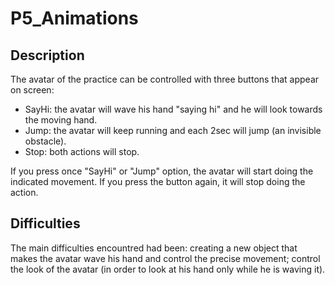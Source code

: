 # P5_Animations

## Description 
The avatar of the practice can be controlled with three buttons that appear on screen: 
- SayHi: the avatar will wave his hand "saying hi" and he will look towards the moving hand.
- Jump: the avatar will keep running and each 2sec will jump (an invisible obstacle).
- Stop: both actions will stop.

If you press once "SayHi" or "Jump" option, the avatar will start doing the indicated movement. If you press the button again, it will stop doing the action. 

## Difficulties 
The main difficulties encountred had been: creating a new object that makes the avatar wave his hand and control the precise movement; control the look of the avatar (in order to look at his hand only while he is waving it).
